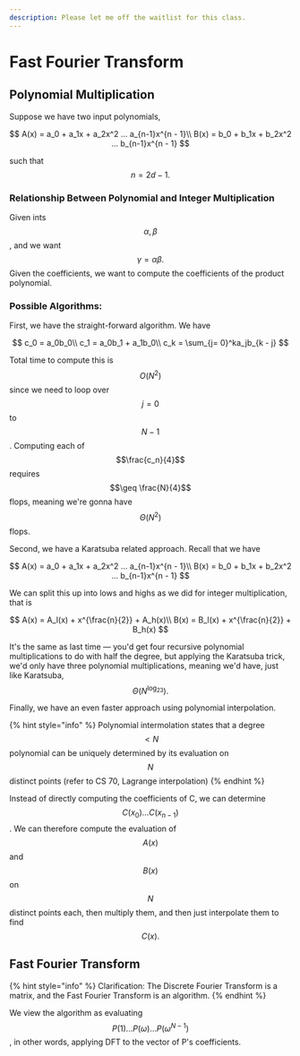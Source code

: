 ```yaml
---
description: Please let me off the waitlist for this class.
---
```


# Fast Fourier Transform

## Polynomial Multiplication

Suppose we have two input polynomials,

$$
A(x) = a_0 + a_1x + a_2x^2 ... a_{n-1}x^{n - 1}\\
B(x) = b_0 + b_1x + b_2x^2 ... b_{n-1}x^{n - 1}
$$

such that $$n = 2d - 1.$$ 

### Relationship Between Polynomial and Integer Multiplication

Given ints $$\alpha, \beta$$, and we want $$\gamma = \alpha\beta.$$ Given the coefficients, we want to compute the coefficients of the product polynomial. 

### Possible Algorithms:

First, we have the straight-forward algorithm. We have

$$
c_0 = a_0b_0\\
c_1 = a_0b_1 + a_1b_0\\
c_k = \sum_{j= 0}^ka_jb_{k - j}
$$

Total time to compute this is $$O(N^2)$$ since we need to loop over $$j = 0$$to $$N - 1$$. Computing each of $$\frac{c_n}{4}$$requires $$\geq \frac{N}{4}$$flops, meaning we're gonna have $$\Theta(N^2)$$flops. 

Second, we have a Karatsuba related approach. Recall that we have

$$
A(x) = a_0 + a_1x + a_2x^2 ... a_{n-1}x^{n - 1}\\
B(x) = b_0 + b_1x + b_2x^2 ... b_{n-1}x^{n - 1}
$$

We can split this up into lows and highs as we did for integer multiplication, that is 

$$
A(x) = A_l(x) + x^{\frac{n}{2}} + A_h(x)\\
B(x) = B_l(x) + x^{\frac{n}{2}} + B_h(x)
$$

It's the same as last time — you'd get four recursive polynomial multiplications to do with half the degree, but applying the Karatsuba trick, we'd only have three polynomial multiplications, meaning we'd have, just like Karatsuba, $$\Theta(N^{\log_23}).$$ 

Finally, we have an even faster approach using polynomial interpolation. 

{% hint style="info" %}
Polynomial intermolation states that a degree $$< N$$polynomial can be uniquely determined by its evaluation on $$N$$distinct points \(refer to CS 70, Lagrange interpolation\)
{% endhint %}

Instead of directly computing the coefficients of C, we can determine $$C(x_0) ... C(x_{n - 1})$$. We can therefore compute the evaluation of $$A(x)$$and $$B(x)$$on $$N$$distinct points each, then multiply them, and then just interpolate them to find $$C(x).$$

## Fast Fourier Transform

{% hint style="info" %}
Clarification: The Discrete Fourier Transform is a matrix, and the Fast Fourier Transform is an algorithm.
{% endhint %}

We view the algorithm as evaluating $$P(1) ... P(\omega) ... P(\omega^{N - 1})$$, in other words, applying DFT to the vector of P's coefficients. 

